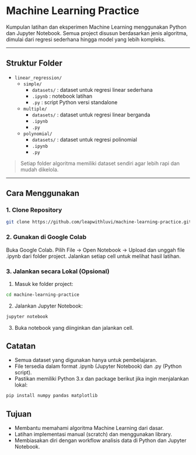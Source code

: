 # Machine Learning Practice

Kumpulan latihan dan eksperimen Machine Learning menggunakan Python dan Jupyter Notebook.   Semua project disusun berdasarkan jenis algoritma, dimulai dari regresi sederhana hingga model yang lebih kompleks.

---

## Struktur Folder
- `linear_regression/`
  - `simple/`
    - `datasets/` : dataset untuk regresi linear sederhana
    - `.ipynb` : notebook latihan
    - `.py` : script Python versi standalone
  - `multiple/`
    - `datasets/` : dataset untuk regresi linear berganda
    - `.ipynb`
    - `.py`
  - `polynomial/`
    - `datasets/` : dataset untuk regresi polinomial
    - `.ipynb`
    - `.py`

> Setiap folder algoritma memiliki dataset sendiri agar lebih rapi dan mudah dikelola.

---

## Cara Menggunakan

### 1. Clone Repository
```bash
git clone https://github.com/leapwithluvi/machine-learning-practice.git
```
### 2. Gunakan di Google Colab
Buka Google Colab.
Pilih File → Open Notebook → Upload dan unggah file .ipynb dari folder project.
Jalankan setiap cell untuk melihat hasil latihan.
### 3. Jalankan secara Lokal (Opsional)
1. Masuk ke folder project:
```bash
cd machine-learning-practice
```
2. Jalankan Jupyter Notebook:
```bash
jupyter notebook
```
3. Buka notebook yang diinginkan dan jalankan cell.

## Catatan
- Semua dataset yang digunakan hanya untuk pembelajaran.
- File tersedia dalam format .ipynb (Jupyter Notebook) dan .py (Python script).
- Pastikan memiliki Python 3.x dan package berikut jika ingin menjalankan lokal:

```bash
pip install numpy pandas matplotlib
```

## Tujuan
- Membantu memahami algoritma Machine Learning dari dasar.
- Latihan implementasi manual (scratch) dan menggunakan library.
- Membiasakan diri dengan workflow analisis data di Python dan Jupyter Notebook.